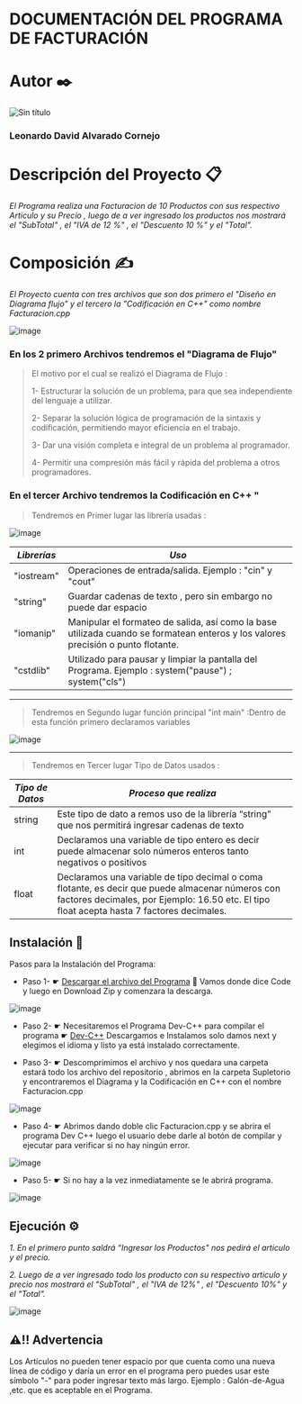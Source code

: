 
# DOCUMENTACIÓN DEL PROGRAMA DE FACTURACIÓN

# Autor ✒️
![Sin título](https://user-images.githubusercontent.com/87637743/127600567-1108c229-1f79-4db6-b719-682b6cc80813.png)
### Leonardo David Alvarado Cornejo

# Descripción del Proyecto 📋

*El Programa realiza una Facturacion de 10 Productos con sus respectivo Articulo y su Precio , luego de a ver ingresado los productos nos mostrará el "SubTotal" , el "IVA de 12 %" , el "Descuento 10 %" y el "Total".*

# Composición ✍

*El Proyecto cuenta con tres archivos que son dos primero el "Diseño en Diagrama flujo" y el tercero la "Codificación en C++" como nombre Facturacion.cpp*


![image](https://user-images.githubusercontent.com/87637743/127602307-cc65926c-be08-484a-83a3-ed8fbd53428c.png)

### En los 2 primero Archivos tendremos el "Diagrama de Flujo"

>El motivo por el cual se realizó el Diagrama de Flujo :
>
>1- Estructurar la solución de un problema, para que sea independiente del lenguaje a utilizar.
>
>2- Separar la solución lógica de programación de la sintaxis y codificación, permitiendo mayor eficiencia en el trabajo.
>
>3- Dar una visión completa e integral de un problema al programador.
>
>4- Permitir una compresión más fácil y rápida del problema a otros programadores.


### En el tercer Archivo tendremos la Codificación en C++ "


>Tendremos en Primer lugar las librería usadas :



![image](https://user-images.githubusercontent.com/87637743/127614495-49afe948-2ed5-4602-9403-3112bb1a4d39.png)



| *Librerías*   | *Uso*      |
| ------------- | -------------------------- |
|  "iostream"   |  Operaciones de entrada/salida. Ejemplo : "cin" y "cout" |
|  "string"     | Guardar cadenas de texto , pero sin embargo no puede dar espacio | 
|  "iomanip"    | Manipular el formateo de salida, así como la base utilizada cuando se formatean enteros y los valores precisión o punto flotante. | 
|  "cstdlib"    | Utilizado para pausar y limpiar la pantalla del Programa. Ejemplo : system("pause") ; system("cls")  |
---
>Tendremos en Segundo lugar función principal "int main" :Dentro de esta función primero declaramos variables


![image](https://user-images.githubusercontent.com/87637743/127614608-28ee60a6-27c7-471b-a0e3-b9ca52d862d0.png)



---
>Tendremos en Tercer lugar Tipo de Datos usados :

|   *Tipo de Datos*    |    *Proceso que realiza*     |
|  ------------------  | ---------------------------- |
|         string  | Este tipo de dato a remos uso de la librería “string” que nos permitirá ingresar cadenas de texto |
|       int  | Declaramos una variable de tipo entero es decir puede almacenar solo números enteros tanto negativos o positivos |
|      float | Declaramos una variable de tipo decimal o coma flotante, es decir que puede almacenar números con factores decimales, por Ejemplo: 16.50 etc. El tipo float acepta hasta 7 factores decimales. |


## Instalación 🔧

Pasos para la Instalación del Programa:

* Paso 1- ☛ [Descargar el archivo del Programa](https://github.com/Leonardo-David-Alvarado-Cornejo/Supletorio.git) 📁 Vamos donde dice Code y luego en Download Zip y comenzara la descarga.

![image](https://user-images.githubusercontent.com/87637743/127616999-d871bb0d-8638-40e2-8375-8f002d69760d.png)

* Paso 2- ☛ Necesitaremos el Programa Dev-C++ para compilar el programa  ☛ [Dev-C++](https://sourceforge.net/projects/orwelldevcpp/) Descargamos e Instalamos solo damos next y elegimos el idioma y listo ya está instalado correctamente.

* Paso 3- ☛ Descomprimimos el archivo y nos quedara una carpeta estará todo los archivo del repositorio , abrimos en la carpeta Supletorio y encontraremos el Diagrama y la Codificación en C++ con el nombre Facturacion.cpp

![image](https://user-images.githubusercontent.com/87637743/127618872-1f72db40-39bb-427c-a2f6-cd0d03b5a839.png)

* Paso 4- ☛ Abrimos dando doble clic Facturacion.cpp y se abrira el programa Dev C++ luego el usuario debe darle al botón de compilar y ejecutar para verificar si no hay ningún error.

![image](https://user-images.githubusercontent.com/87637743/127619535-5a8dcc08-db37-4801-b4d5-40b00155adc0.png)

* Paso 5- ☛ Si no hay a la vez inmediatamente se le abrirá programa.

![image](https://user-images.githubusercontent.com/87637743/127620757-7d545c25-3a38-4dc4-92ab-a83915b6338c.png)

## Ejecución ⚙️

*1. En el primero punto saldrá “Ingresar los Productos" nos pedirá el articulo y el precio.* 


*2. Luego de a ver ingresado todo los producto con su respectivo articulo y precio nos mostrará el "SubTotal" , el "IVA de 12%" , el "Descuento 10%" y el "Total".*

![image](https://user-images.githubusercontent.com/87637743/127622939-5e092581-58bd-4adb-bb72-b83929a4a2e6.png)


## ⚠️!! Advertencia 

Los Artículos no pueden tener espacio por que cuenta como una nueva línea de código y daría un error en el programa pero puedes usar  este símbolo "-" para poder ingresar texto más largo. Ejemplo : Galón-de-Agua ,etc. que es aceptable en el Programa.

